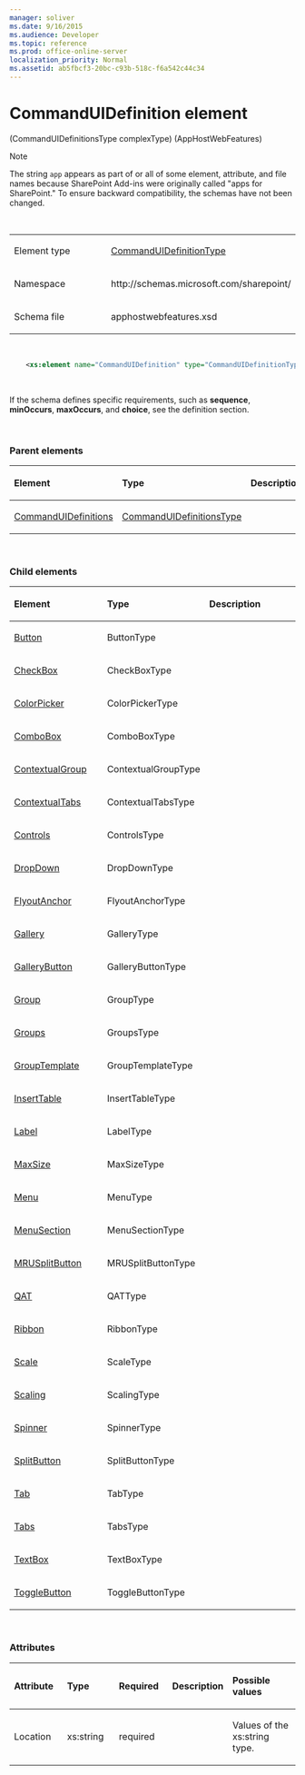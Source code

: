 ```yaml
---
manager: soliver
ms.date: 9/16/2015
ms.audience: Developer
ms.topic: reference
ms.prod: office-online-server
localization_priority: Normal
ms.assetid: ab5fbcf3-20bc-c93b-518c-f6a542c44c34
---
```


# CommandUIDefinition element 

(CommandUIDefinitionsType complexType) (AppHostWebFeatures)

> [!NOTE] 
> The string `app` appears as part of or all of some element, attribute, and file names because SharePoint Add-ins were originally called "apps for SharePoint." To ensure backward compatibility, the schemas have not been changed. 

<br/>

<table>
<colgroup>
<col width="50%" />
<col width="50%" />
</colgroup>
<tbody>
<tr class="odd">
<td align="left"><p><span class="label">Element type</span></p></td>
<td align="left"><p><a href="commanduidefinitiontype-complextype-apphostwebfeatures.md">CommandUIDefinitionType</a></p></td>
</tr>
<tr class="even">
<td align="left"><p><span class="label">Namespace</span></p></td>
<td align="left"><p>http://schemas.microsoft.com/sharepoint/</p></td>
</tr>
<tr class="odd">
<td align="left"><p><span class="label">Schema file</span></p></td>
<td align="left"><p>apphostwebfeatures.xsd</p></td>
</tr>
</tbody>
</table>

<br/>

```XML
    <xs:element name="CommandUIDefinition" type="CommandUIDefinitionType" minOccurs="1" maxOccurs="unbounded"></xs:element>
```

<br/>

If the schema defines specific requirements, such as **sequence**, **minOccurs**, **maxOccurs**, and **choice**, see the definition section.

<br/>

### Parent elements

<table>
<colgroup>
<col width="33%" />
<col width="33%" />
<col width="33%" />
</colgroup>
<thead>
<tr class="header">
<th align="left"><p>Element</p></th>
<th align="left"><p>Type</p></th>
<th align="left"><p>Description</p></th>
</tr>
</thead>
<tbody>
<tr class="odd">
<td align="left"><p><a href="commanduidefinitions-element-commanduiextensiontype-complextypeapphostwebfeature.md">CommandUIDefinitions</a></p></td>
<td align="left"><p><a href="commanduidefinitionstype-complextype-apphostwebfeatures.md">CommandUIDefinitionsType</a></p></td>
<td align="left"><p></p></td>
</tr>
</tbody>
</table>

<br/>

### Child elements

<table>
<colgroup>
<col width="33%" />
<col width="33%" />
<col width="33%" />
</colgroup>
<thead>
<tr class="header">
<th align="left"><p>Element</p></th>
<th align="left"><p>Type</p></th>
<th align="left"><p>Description</p></th>
</tr>
</thead>
<tbody>
<tr class="odd">
<td align="left"><p><a href="button-element-commanduidefinitiontype-complextypeapphostwebfeatures.md">Button</a></p></td>
<td align="left"><p>ButtonType</p></td>
<td align="left"><p></p></td>
</tr>
<tr class="even">
<td align="left"><p><a href="checkbox-element-commanduidefinitiontype-complextypeapphostwebfeatures.md">CheckBox</a></p></td>
<td align="left"><p>CheckBoxType</p></td>
<td align="left"><p></p></td>
</tr>
<tr class="odd">
<td align="left"><p><a href="colorpicker-element-commanduidefinitiontype-complextypeapphostwebfeatures.md">ColorPicker</a></p></td>
<td align="left"><p>ColorPickerType</p></td>
<td align="left"><p></p></td>
</tr>
<tr class="even">
<td align="left"><p><a href="combobox-element-commanduidefinitiontype-complextypeapphostwebfeatures.md">ComboBox</a></p></td>
<td align="left"><p>ComboBoxType</p></td>
<td align="left"><p></p></td>
</tr>
<tr class="odd">
<td align="left"><p><a href="contextualgroup-element-commanduidefinitiontype-complextypeapphostwebfeatures.md">ContextualGroup</a></p></td>
<td align="left"><p>ContextualGroupType</p></td>
<td align="left"><p></p></td>
</tr>
<tr class="even">
<td align="left"><p><a href="contextualtabs-element-commanduidefinitiontype-complextypeapphostwebfeatures.md">ContextualTabs</a></p></td>
<td align="left"><p>ContextualTabsType</p></td>
<td align="left"><p></p></td>
</tr>
<tr class="odd">
<td align="left"><p><a href="controls-element-commanduidefinitiontype-complextypeapphostwebfeatures.md">Controls</a></p></td>
<td align="left"><p>ControlsType</p></td>
<td align="left"><p></p></td>
</tr>
<tr class="even">
<td align="left"><p><a href="dropdown-element-commanduidefinitiontype-complextypeapphostwebfeatures.md">DropDown</a></p></td>
<td align="left"><p>DropDownType</p></td>
<td align="left"><p></p></td>
</tr>
<tr class="odd">
<td align="left"><p><a href="flyoutanchor-element-commanduidefinitiontype-complextypeapphostwebfeatures.md">FlyoutAnchor</a></p></td>
<td align="left"><p>FlyoutAnchorType</p></td>
<td align="left"><p></p></td>
</tr>
<tr class="even">
<td align="left"><p><a href="gallery-element-commanduidefinitiontype-complextypeapphostwebfeatures.md">Gallery</a></p></td>
<td align="left"><p>GalleryType</p></td>
<td align="left"><p></p></td>
</tr>
<tr class="odd">
<td align="left"><p><a href="gallerybutton-element-commanduidefinitiontype-complextypeapphostwebfeatures.md">GalleryButton</a></p></td>
<td align="left"><p>GalleryButtonType</p></td>
<td align="left"><p></p></td>
</tr>
<tr class="even">
<td align="left"><p><a href="group-element-commanduidefinitiontype-complextypeapphostwebfeatures.md">Group</a></p></td>
<td align="left"><p>GroupType</p></td>
<td align="left"><p></p></td>
</tr>
<tr class="odd">
<td align="left"><p><a href="groups-element-commanduidefinitiontype-complextypeapphostwebfeatures.md">Groups</a></p></td>
<td align="left"><p>GroupsType</p></td>
<td align="left"><p></p></td>
</tr>
<tr class="even">
<td align="left"><p><a href="grouptemplate-element-commanduidefinitiontype-complextypeapphostwebfeatures.md">GroupTemplate</a></p></td>
<td align="left"><p>GroupTemplateType</p></td>
<td align="left"><p></p></td>
</tr>
<tr class="odd">
<td align="left"><p><a href="inserttable-element-commanduidefinitiontype-complextypeapphostwebfeatures.md">InsertTable</a></p></td>
<td align="left"><p>InsertTableType</p></td>
<td align="left"><p></p></td>
</tr>
<tr class="even">
<td align="left"><p><a href="label-element-commanduidefinitiontype-complextypeapphostwebfeatures.md">Label</a></p></td>
<td align="left"><p>LabelType</p></td>
<td align="left"><p></p></td>
</tr>
<tr class="odd">
<td align="left"><p><a href="maxsize-element-commanduidefinitiontype-complextypeapphostwebfeatures.md">MaxSize</a></p></td>
<td align="left"><p>MaxSizeType</p></td>
<td align="left"><p></p></td>
</tr>
<tr class="even">
<td align="left"><p><a href="menu-element-commanduidefinitiontype-complextypeapphostwebfeatures.md">Menu</a></p></td>
<td align="left"><p>MenuType</p></td>
<td align="left"><p></p></td>
</tr>
<tr class="odd">
<td align="left"><p><a href="menusection-element-commanduidefinitiontype-complextypeapphostwebfeatures.md">MenuSection</a></p></td>
<td align="left"><p>MenuSectionType</p></td>
<td align="left"><p></p></td>
</tr>
<tr class="even">
<td align="left"><p><a href="mrusplitbutton-element-commanduidefinitiontype-complextypeapphostwebfeatures.md">MRUSplitButton</a></p></td>
<td align="left"><p>MRUSplitButtonType</p></td>
<td align="left"><p></p></td>
</tr>
<tr class="odd">
<td align="left"><p><a href="qat-element-commanduidefinitiontype-complextypeapphostwebfeatures.md">QAT</a></p></td>
<td align="left"><p>QATType</p></td>
<td align="left"><p></p></td>
</tr>
<tr class="even">
<td align="left"><p><a href="ribbon-element-commanduidefinitiontype-complextypeapphostwebfeatures.md">Ribbon</a></p></td>
<td align="left"><p>RibbonType</p></td>
<td align="left"><p></p></td>
</tr>
<tr class="odd">
<td align="left"><p><a href="scale-element-commanduidefinitiontype-complextypeapphostwebfeatures.md">Scale</a></p></td>
<td align="left"><p>ScaleType</p></td>
<td align="left"><p></p></td>
</tr>
<tr class="even">
<td align="left"><p><a href="scaling-element-commanduidefinitiontype-complextypeapphostwebfeatures.md">Scaling</a></p></td>
<td align="left"><p>ScalingType</p></td>
<td align="left"><p></p></td>
</tr>
<tr class="odd">
<td align="left"><p><a href="spinner-element-commanduidefinitiontype-complextypeapphostwebfeatures.md">Spinner</a></p></td>
<td align="left"><p>SpinnerType</p></td>
<td align="left"><p></p></td>
</tr>
<tr class="even">
<td align="left"><p><a href="splitbutton-element-commanduidefinitiontype-complextypeapphostwebfeatures.md">SplitButton</a></p></td>
<td align="left"><p>SplitButtonType</p></td>
<td align="left"><p></p></td>
</tr>
<tr class="odd">
<td align="left"><p><a href="tab-element-commanduidefinitiontype-complextypeapphostwebfeatures.md">Tab</a></p></td>
<td align="left"><p>TabType</p></td>
<td align="left"><p></p></td>
</tr>
<tr class="even">
<td align="left"><p><a href="tabs-element-commanduidefinitiontype-complextypeapphostwebfeatures.md">Tabs</a></p></td>
<td align="left"><p>TabsType</p></td>
<td align="left"><p></p></td>
</tr>
<tr class="odd">
<td align="left"><p><a href="textbox-element-commanduidefinitiontype-complextypeapphostwebfeatures.md">TextBox</a></p></td>
<td align="left"><p>TextBoxType</p></td>
<td align="left"><p></p></td>
</tr>
<tr class="even">
<td align="left"><p><a href="togglebutton-element-commanduidefinitiontype-complextypeapphostwebfeatures.md">ToggleButton</a></p></td>
<td align="left"><p>ToggleButtonType</p></td>
<td align="left"><p></p></td>
</tr>
</tbody>
</table>

<br/>

### Attributes

<table>
<colgroup>
<col width="20%" />
<col width="20%" />
<col width="20%" />
<col width="10%" />
<col width="30%" />
</colgroup>
<thead>
<tr class="header">
<th align="left"><p>Attribute</p></th>
<th align="left"><p>Type</p></th>
<th align="left"><p>Required</p></th>
<th align="left"><p>Description</p></th>
<th align="left"><p>Possible values</p></th>
</tr>
</thead>
<tbody>
<tr class="odd">
<td align="left"><p>Location</p></td>
<td align="left"><p>xs:string</p></td>
<td align="left"><p>required</p></td>
<td align="left"><p></p></td>
<td align="left"><p>Values of the xs:string type.</p></td>
</tr>
</tbody>
</table>








